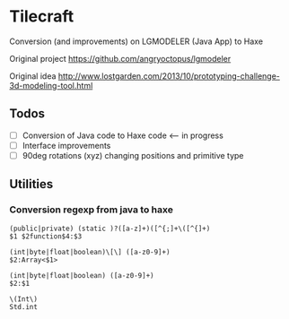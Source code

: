 # Tilecraft

Conversion (and improvements) on LGMODELER (Java App) to Haxe

Original project https://github.com/angryoctopus/lgmodeler

Original idea http://www.lostgarden.com/2013/10/prototyping-challenge-3d-modeling-tool.html

## Todos

 - [ ] Conversion of Java code to Haxe code <-- in progress
 - [ ] Interface improvements
 - [ ] 90deg rotations (xyz) changing positions and primitive type

## Utilities

### Conversion regexp from java to haxe

````
(public|private) (static )?([a-z]+)([^{;]+\([^{]+)
$1 $2function$4:$3
````
````
(int|byte|float|boolean)\[\] ([a-z0-9]+)
$2:Array<$1>
````
````
(int|byte|float|boolean) ([a-z0-9]+)
$2:$1
````
````
\(Int\)
Std.int
````
